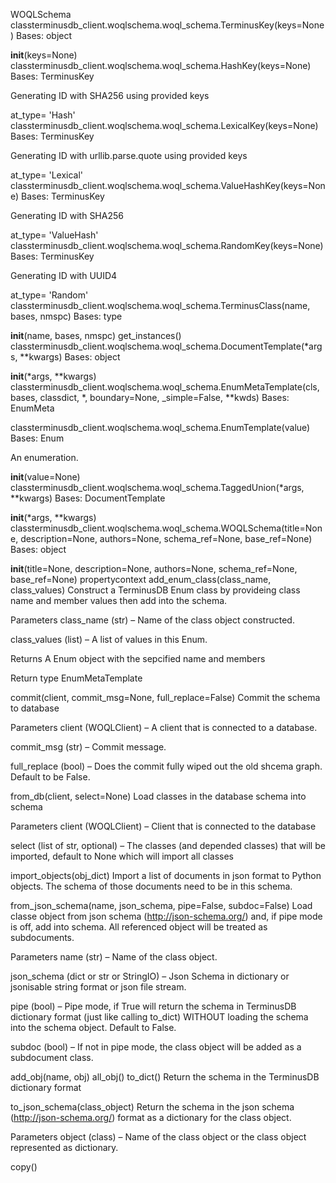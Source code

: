 WOQLSchema
classterminusdb_client.woqlschema.woql_schema.TerminusKey(keys=None)
Bases: object

__init__(keys=None)
classterminusdb_client.woqlschema.woql_schema.HashKey(keys=None)
Bases: TerminusKey

Generating ID with SHA256 using provided keys

at_type= 'Hash'
classterminusdb_client.woqlschema.woql_schema.LexicalKey(keys=None)
Bases: TerminusKey

Generating ID with urllib.parse.quote using provided keys

at_type= 'Lexical'
classterminusdb_client.woqlschema.woql_schema.ValueHashKey(keys=None)
Bases: TerminusKey

Generating ID with SHA256

at_type= 'ValueHash'
classterminusdb_client.woqlschema.woql_schema.RandomKey(keys=None)
Bases: TerminusKey

Generating ID with UUID4

at_type= 'Random'
classterminusdb_client.woqlschema.woql_schema.TerminusClass(name, bases, nmspc)
Bases: type

__init__(name, bases, nmspc)
get_instances()
classterminusdb_client.woqlschema.woql_schema.DocumentTemplate(*args, **kwargs)
Bases: object

__init__(*args, **kwargs)
classterminusdb_client.woqlschema.woql_schema.EnumMetaTemplate(cls, bases, classdict, *, boundary=None, _simple=False, **kwds)
Bases: EnumMeta

classterminusdb_client.woqlschema.woql_schema.EnumTemplate(value)
Bases: Enum

An enumeration.

__init__(value=None)
classterminusdb_client.woqlschema.woql_schema.TaggedUnion(*args, **kwargs)
Bases: DocumentTemplate

__init__(*args, **kwargs)
classterminusdb_client.woqlschema.woql_schema.WOQLSchema(title=None, description=None, authors=None, schema_ref=None, base_ref=None)
Bases: object

__init__(title=None, description=None, authors=None, schema_ref=None, base_ref=None)
propertycontext
add_enum_class(class_name, class_values)
Construct a TerminusDB Enum class by provideing class name and member values then add into the schema.

Parameters
class_name (str) – Name of the class object constructed.

class_values (list) – A list of values in this Enum.

Returns
A Enum object with the sepcified name and members

Return type
EnumMetaTemplate

commit(client, commit_msg=None, full_replace=False)
Commit the schema to database

Parameters
client (WOQLClient) – A client that is connected to a database.

commit_msg (str) – Commit message.

full_replace (bool) – Does the commit fully wiped out the old shcema graph. Default to be False.

from_db(client, select=None)
Load classes in the database schema into schema

Parameters
client (WOQLClient) – Client that is connected to the database

select (list of str, optional) – The classes (and depended classes) that will be imported, default to None which will import all classes

import_objects(obj_dict)
Import a list of documents in json format to Python objects. The schema of those documents need to be in this schema.

from_json_schema(name, json_schema, pipe=False, subdoc=False)
Load classe object from json schema (http://json-schema.org/) and, if pipe mode is off, add into schema. All referenced object will be treated as subdocuments.

Parameters
name (str) – Name of the class object.

json_schema (dict or str or StringIO) – Json Schema in dictionary or jsonisable string format or json file stream.

pipe (bool) – Pipe mode, if True will return the schema in TerminusDB dictionary format (just like calling to_dict) WITHOUT loading the schema into the schema object. Default to False.

subdoc (bool) – If not in pipe mode, the class object will be added as a subdocument class.

add_obj(name, obj)
all_obj()
to_dict()
Return the schema in the TerminusDB dictionary format

to_json_schema(class_object)
Return the schema in the json schema (http://json-schema.org/) format as a dictionary for the class object.

Parameters
object (class) – Name of the class object or the class object represented as dictionary.

copy()